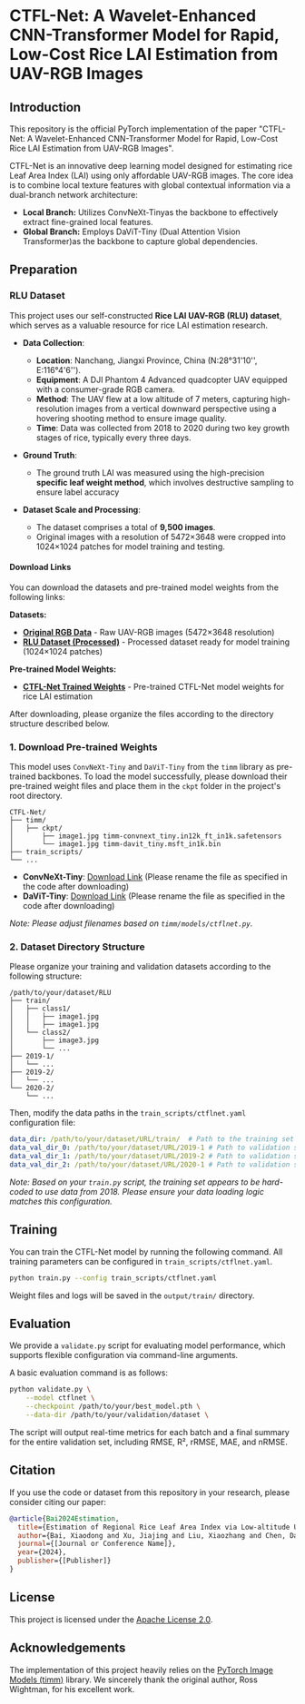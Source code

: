 # CTFL-Net: A Wavelet-Enhanced CNN-Transformer Model for Rapid, Low-Cost Rice LAI Estimation from UAV-RGB Images

## Introduction

This repository is the official PyTorch implementation of the paper "CTFL-Net: A Wavelet-Enhanced CNN-Transformer Model for Rapid, Low-Cost Rice LAI Estimation from UAV-RGB Images".

CTFL-Net is an innovative deep learning model designed for estimating rice Leaf Area Index (LAI) using only affordable UAV-RGB images. The core idea is to combine local texture features with global contextual information via a dual-branch network architecture:

* **Local Branch:** Utilizes ConvNeXt-Tinyas the backbone to effectively extract fine-grained local features.
* **Global Branch:** Employs DaViT-Tiny (Dual Attention Vision Transformer)as the backbone to capture global dependencies.

## Preparation

### RLU Dataset

This project uses our self-constructed **Rice LAI UAV-RGB (RLU) dataset**, which serves as a valuable resource for rice LAI estimation research.

* **Data Collection**:
  * **Location**: Nanchang, Jiangxi Province, China (N:28°31'10'', E:116°4'6'').
  * **Equipment**: A DJI Phantom 4 Advanced quadcopter UAV equipped with a consumer-grade RGB camera.
  * **Method**: The UAV flew at a low altitude of 7 meters, capturing high-resolution images from a vertical downward perspective using a hovering shooting method to ensure image quality.
  * **Time**: Data was collected from 2018 to 2020 during two key growth stages of rice, typically every three days.

* **Ground Truth**:
  * The ground truth LAI was measured using the high-precision **specific leaf weight method**, which involves destructive sampling to ensure label accuracy

* **Dataset Scale and Processing**:
  * The dataset comprises a total of **9,500 images**.
  * Original images with a resolution of 5472×3648 were cropped into 1024×1024 patches for model training and testing.

#### Download Links

You can download the datasets and pre-trained model weights from the following links:

**Datasets:**
- [**Original RGB Data**](https://pan.baidu.com/s/1Original-RGB-Data?pwd=orig ) - Raw UAV-RGB images (5472×3648 resolution)
- [**RLU Dataset (Processed)**](https://pan.baidu.com/s/1Sv0OdIAxwJnN8ztkfwhJlw?pwd=wq1r ) - Processed dataset ready for model training (1024×1024 patches)

**Pre-trained Model Weights:**
- [**CTFL-Net Trained Weights**](https://pan.baidu.com/s/1CTFL-Net-trained-weights?pwd=ctfl ) - Pre-trained CTFL-Net model weights for rice LAI estimation

After downloading, please organize the files according to the directory structure described below.

### 1. Download Pre-trained Weights

This model uses `ConvNeXt-Tiny` and `DaViT-Tiny` from the `timm` library as pre-trained backbones. To load the model successfully, please download their pre-trained weight files and place them in the `ckpt` folder in the project's root directory.

```
CTFL-Net/
├── timm/
│   ├── ckpt/
│       ├── image1.jpg timm-convnext_tiny.in12k_ft_in1k.safetensors
│       └── image1.jpg timm-davit_tiny.msft_in1k.bin
├── train_scripts/
└── ...
```

* **ConvNeXt-Tiny**: [Download Link](https://dl.fbaipublicfiles.com/convnext/convnext_tiny_1k_224_ema.pth) (Please rename the file as specified in the code after downloading)
* **DaViT-Tiny**: [Download Link](https://github.com/microsoft/DaViT/releases/download/v1.0.0/davit_tiny.pth) (Please rename the file as specified in the code after downloading)

*Note: Please adjust filenames based on `timm/models/ctflnet.py`.*

### 2. Dataset Directory Structure

Please organize your training and validation datasets according to the following structure:

```
/path/to/your/dataset/RLU
├── train/
│   ├── class1/
│   │   ├── image1.jpg
│   │   ├── image1.jpg
│   └── class2/
│       ├── image3.jpg
│       └── ...
├── 2019-1/
│   └── ...
├── 2019-2/
│   └── ...
└── 2020-2/
    └── ...
```

Then, modify the data paths in the `train_scripts/ctflnet.yaml` configuration file:

```yaml
data_dir: /path/to/your/dataset/URL/train/  # Path to the training set
data_val_dir_0: /path/to/your/dataset/URL/2019-1 # Path to validation set 1
data_val_dir_1: /path/to/your/dataset/URL/2019-2 # Path to validation set 2
data_val_dir_2: /path/to/your/dataset/URL/2020-1 # Path to validation set 3
```

*Note: Based on your `train.py` script, the training set appears to be hard-coded to use data from 2018. Please ensure your data loading logic matches this configuration.*

## Training

You can train the CTFL-Net model by running the following command. All training parameters can be configured in `train_scripts/ctflnet.yaml`.

```bash
python train.py --config train_scripts/ctflnet.yaml
```

Weight files and logs will be saved in the `output/train/` directory.

## Evaluation

We provide a `validate.py` script for evaluating model performance, which supports flexible configuration via command-line arguments.

A basic evaluation command is as follows:

```bash
python validate.py \
    --model ctflnet \
    --checkpoint /path/to/your/best_model.pth \
    --data-dir /path/to/your/validation/dataset \
```

The script will output real-time metrics for each batch and a final summary for the entire validation set, including RMSE, R², rRMSE, MAE, and nRMSE.

## Citation

If you use the code or dataset from this repository in your research, please consider citing our paper:

```bibtex
@article{Bai2024Estimation,
  title={Estimation of Regional Rice Leaf Area Index via Low-altitude UAV and Affordable RGB Camera Remote Sensing},
  author={Bai, Xiaodong and Xu, Jiajing and Liu, Xiaozhang and Chen, Da and Yang, Aiping and Wang, Jianjun},
  journal={[Journal or Conference Name]},
  year={2024},
  publisher={[Publisher]}
}
```

## License

This project is licensed under the [Apache License 2.0](LICENSE).

## Acknowledgements

The implementation of this project heavily relies on the [PyTorch Image Models (timm)](https://github.com/rwightman/pytorch-image-models) library. We sincerely thank the original author, Ross Wightman, for his excellent work.
